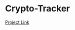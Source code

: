 # Crypto-Tracker


<a href="https://akshaykohad.github.io/Crypto-Tracker/index.html">Project Link</a>
